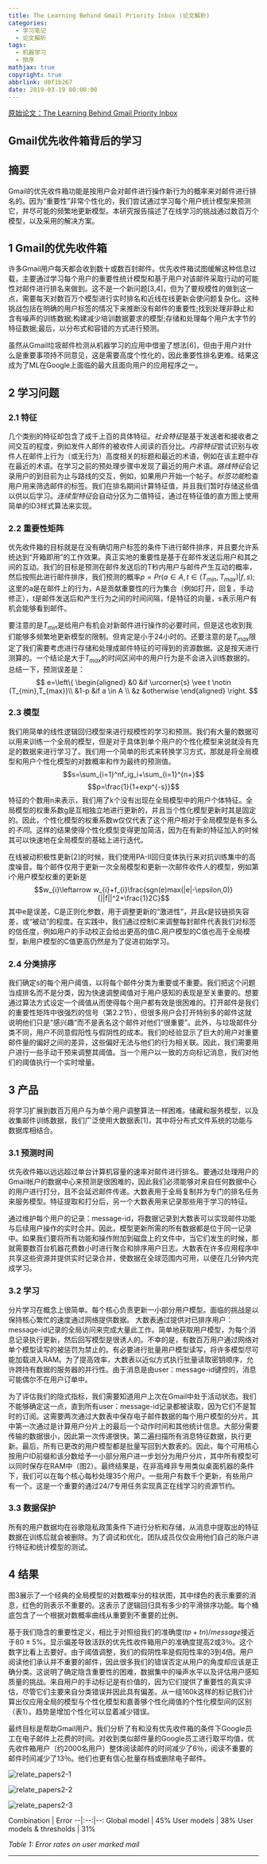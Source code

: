 ```yaml
---
title: The Learning Behind Gmail Priority Inbox (论文解析)
categories:
  - 学习笔记
  - 论文解析
tags:
  - 机器学习
  - 排序
mathjax: true
copyright: true
abbrlink: d0f1b267
date: 2019-03-19 00:00:00
---
```


[原始论文：The Learning Behind Gmail Priority Inbox](https://static.googleusercontent.com/media/research.google.com/zh-CN//pubs/archive/36955.pdf)

## Gmail优先收件箱背后的学习

## 摘要
Gmail的优先收件箱功能是按用户会对邮件进行操作新行为的概率来对邮件进行排名的。因为“重要性”非常个性化的，我们尝试通过学习每个用户统计模型来预测它，并尽可能的频繁地更新模型。本研究报告描述了在线学习的挑战通过数百万个模型，以及采用的解决方案。

## 1 Gmail的优先收件箱

许多Gmail用户每天都会收到数十或数百封邮件。优先收件箱试图缓解这种信息过载，主要通过学习每个用户的重要性统计模型和基于用户对该邮件采取行动的可能性对邮件进行排名来做到。这不是一个新问题[3,4]，但为了要规模性的做到这一点，需要每天对数百万个模型进行实时排名和近线在线更新会使问题复杂化。这种挑战包括在明确的用户标签的情况下来推断没有邮件的重要性;找到处理非静止和含有噪声的训练数据;构建减少培训数据要求的模型;存储和处理每个用户太字节的特征数据;最后，以分布式和容错的方式进行预测。

<!--more-->

虽然从Gmail垃圾邮件检测从机器学习的应用中借鉴了想法[6]，但由于用户对什么是重要事项持不同意见，这是需要高度个性化的，因此重要性排名更难。结果这成为了ML在Google上面临的最大且面向用户的应用程序之一。

## 2 学习问题
### 2.1 特征
几个类别的特征却包含了成千上百的具体特征。*社会特征*是基于发送者和接收者之间交互的程度，例如发件人邮件的被收件人阅读的百分比。*内容特征*尝试识别与收件人在邮件上行为（或无行为）高度相关的标题和最近的术语，例如在该主题中存在最近的术语。在学习之前的预处理步骤中发现了最近的用户术语。*路线特征*会记录用户的到目前为止与路线的交互，例如，如果用户开始一个帖子。*标签功能*检查用户用来筛选邮件的标签。我们在排名期间计算特征值，并且我们暂时存储这些值以供以后学习。*连续型特征*会自动分区为二值特征，通过在特征值的直方图上使用简单的ID3样式算法来实现。

### 2.2 重要性矩阵
优先收件箱的目标就是在没有确切用户标签的条件下进行邮件排序，并且要允许系统达到“开箱即用”的工作效果。真正实地的重要性是基于在邮件发送后用户和其之间的互动。我们的目标是预测在邮件发送后的T秒内用户与邮件产生互动的概率，然后按照此进行邮件排序，我们预测的概率$p=Pr(a\in A,t \in  (T_{min},T_{max})|f,s)$;这里的a是在邮件上的行为，A是贡献重要性的行为集合（例如打开，回复，手动修正），t是邮件发送后和产生行为之间的时间间隔，f是特征的向量，s表示用户有机会能够看到邮件。

要注意的是$T_{min}$是给用户有机会对新邮件进行操作的必要时间，但是这也收到我们能够多频繁地更新模型的限制。但肯定是小于24小时的。还要注意的是$T_{max}$限定了我们需要考虑进行存储和处理成邮件特征的可得到的资源数据。这是按天进行测算的。一个结论是大于$T_{max}$的时间区间中的用户行为是不会进入训练数据的。总结一下，预测误差是：
$$ e=\left\{
\begin{aligned}
&0 &if \urcorner{s} \vee t \notin (T_{min},T_{max})\\
&1-p &if a \in A \\
&z &otherwise
\end{aligned}
\right.
$$

### 2.3 模型
我们用简单的线性逻辑回归模型来进行规模性的学习和预测。我们有大量的数据可以用来训练一个全局的模型，但是对于具体到单个用户的个性化模型来说就没有充足的数据来进行学习了。我们用一个简单的形式来转换学习方式，那就是将全局模型和用户个性化模型的对数概率和作为最终的预测值。
$$s=\sum_{i=1}^nf_ig_i+\sum_{i=1}^{n+}$$
$$p=\frac{1}{1+exp^{-s}}$$
特征的个数用n来表示，我们用了k个没有出现在全局模型中的用户个体特征。全局模型的权重系数g是互相独立地进行更新的，并且当个性化模型更新时其是固定的。因此，个性化模型的权重系数w仅仅代表了这个用户相对于全局模型是有多么的*不同*。这样的结果使得个性化模型变得更加简洁，因为在有新的特征加入的时候其可以快速地在全局模型的基础上进行迭代。


在线被动积极性更新[2]的时候，我们使用PA-II回归变体执行来对抗训练集中的高度噪音。每个邮件仅用于更新一次全局模型和更新一次邮件收件人的模型，例如第i个用户模型权重的更新是
$$w_{i}\leftarrow w_{i}+f_{i}\frac{sgn(e)max(|e|-\epsilon,0)}{||f||^2+\frac{1}2C}$$
其中e是误差，C是正则化参数，用于调整更新的“激进性”，并且$\epsilon$是铰链损失容差，或“被动”的程度。在实践中，我们通过控制C来调整每封邮件代表我们对标签的信任度，例如用户的手动校正会给出更高的值C.用户模型的C值也高于全局模型，新用户模型的C值更高仍然是为了促进初始学习。

### 2.4 分类排序
我们确定s的每个用户阈值，以将每个邮件分类为重要或不重要。我们把这个问题当成排名而不是分类，因为快速调整阈值对于用户感知的表现是至关重要的。想要通过算法方式设定一个阈值从而使得每个用户都有效是很困难的。打开邮件是我们的重要性矩阵中很强烈的信号（第2.2节），但很多用户会打开特别多的邮件这就说明他们只是“感兴趣”而不是表名这个邮件对他们“很重要”。此外，与垃圾邮件分类不同，用户不同意假阳性与假阴性的成本。我们的经验显示了巨大的用户对重要邮件量的偏好之间的差异，这些偏好无法与他们的行为相关联。因此，我们需要用户进行一些手动干预来调整其阈值。当一个用户以一致的方向标记消息，我们对他们的阈值执行一个实时增量。

## 3 产品
将学习扩展到数百万用户与为单个用户调整算法一样困难。储藏和服务模型，以及收集邮件训练数据，我们广泛使用大数据表[1]，其中将分布式文件系统的功能与数据库相结合。

### 3.1 预测时间
优先收件箱以远远超过单台计算机容量的速率对邮件进行排名。要通过处理用户的Gmail帐户的数据中心来预测是很困难的，因此我们必须能够对来自任何数据中心的用户进行打分，且不会延迟邮件传递。大数表用于全局复制并为专门的排名任务来服务模型。特征提取和打分后，另一个大数表用来记录那些用于学习的特征。

通过维护每个用户的记录：message-id，将数据记录到大数表可以实现邮件功能与后续用户操作的实时合并。因此，模型更新所需的所有数据都是位于同一记录中。如果我们要将所有功能和操作附加到磁盘上的文件中，当它们发生的时候，那就需要数百台机器花费数小时进行聚合和排序用户日志。大数表在许多应用程序中共享这些资源并提供实时记录合并，使数据在全球范围内可用，以便在几分钟内完成学习。

### 3.2 学习
分片学习在概念上很简单。每个核心负责更新一小部分用户模型。面临的挑战是以保持核心繁忙的速度通过网络提供数据。 大数表通过提供对已排序用户：message-id记录的全局访问来完成大量此工作。简单地获取用户模型，为每个消息记录执行更新，然后回写模型是很诱人的。不幸的是，有数百万用户通过网络对单个模型读写的被惩罚为禁止的。有必要进行批量用户模型读写，将许多模型尽可能加载进入RAM。为了提高效率，大数表以近似方式执行批量读取密钥顺序，允许跨持有数据的服务器的并行性。由于消息是由user：message-id键控的，消息可能偶尔不在用户订单中。

为了评估我们的隐式指标，我们需要知道用户上次在Gmail中处于活动状态。我们不能够确定这一点，直到所有user：message-id记录都被读取，因为它们不是暂时的订阅。这需要两次通过大数表中保存电子邮件数据的每个用户模型的分片。其中第一次通过是计算用户分片上的最后一个动作时间和其他统计信息。大部分需要传输的数据很小，因此第一次传递很快。第二遍扫描所有消息特征数据，执行更新。最后，所有已更改的用户模型都是批量写回到大数表的。因此，每个可用核心按用户ID前缀和该分数给予一小部分用户进一步划分为用户分片，其中所有模型可以同时保存在RAM中（图2）。最终结果是，在非高峰非专用类似桌面机器的条件下，我们可以在每个核心每秒处理35个用户。一些用户有数千个更新，有些用户有一个。这是一个重要的通过24/7专用任务实现真正在线学习的资源节约。

### 3.3 数据保护
所有的用户数据均在谷歌隐私政策条件下进行分析和存储，从消息中提取出的特征数据在训练后就会被删除。为了调试和优化，团队成员仅仅会用他们自己的账户进行特征和统计模型的测试。

## 4 结果
图3展示了一个经典的全局模型的对数概率分的柱状图，其中绿色的表示重要的消息，红色的则表示不重要的。这表示了逻辑回归具有多少的平滑排序功能。每个桶底包含了一个根据对数概率曲线从重要到不重要的比例。

基于我们隐含的重要性定义，相比于对照组我们的准确度$(tp+tn)/message$接近于$80\pm5\%$。显示偏差导致活跃的优先性收件箱用户的准确度提高2或3％。这个数字比看上去要好。由于阈值调整，我们的假阴性率是假阳性率的3到4倍。用户阅读他们承认并不重要的邮件，因此很多我们的错误否定从用户的角度却应该是正确分类。这说明了确定隐含重要性的困难，数据集中的噪声水平以及评估用户感知质量的挑战。来自用户的手动标记是有价值的，因为它们提供了重要性的真实评估，尽管它们主要来自分类错误并因此具有偏差。从一组160k这样的标记我们计算出仅应用全局的模型与个性化模型和嘉善够个性化阈值的个性化模型间的区别（表1）。趋势是增加个性化可以显着减少错误。

最终目标是帮助Gmail用户。我们分析了有和没有优先收件箱的条件下Google员工在电子邮件上花费的时间。对收到类似邮件量的Google员工进行取平均值，优先收件箱用户（约2000名用户）整体阅读邮件的时间减少了6％，阅读不重要的邮件时间减少了13％。他们也更有信心批量存档或删除电子邮件。

![relate_papers2-1](https://i.postimg.cc/j2TPvzDn/relate-papers2-1.jpg)

![relate_papers2-2](https://i.postimg.cc/2yxvtVWc/relate-papers2-2.jpg)

![relate_papers2-3](https://i.postimg.cc/CMCj562G/relate-papers2-3.jpg)


Combination | Error
--|:--:|--:
Global model | 45%
User models | 38%
User models & thresholds | 31%

*Table 1: Error rates on user marked mail*

---